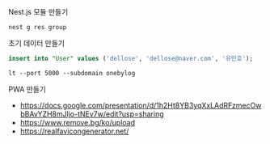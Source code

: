 Nest.js 모듈 만들기

```shell
nest g res group
```

초기 데이터 만들기

```sql
insert into "User" values ('dellose', 'dellose@naver.com', '유민호');
```

```shell
lt --port 5000 --subdomain onebylog
```

PWA 만들기

- https://docs.google.com/presentation/d/1h2Ht8YB3yqXxLAdRFzmecOwbBAvYZH8mJljo-tNEv7w/edit?usp=sharing
- https://www.remove.bg/ko/upload
- https://realfavicongenerator.net/
